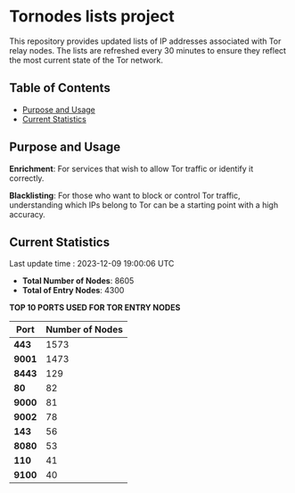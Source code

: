 # Tornodes lists project

This repository provides updated lists of IP addresses associated with Tor relay nodes. The lists are refreshed every 30 minutes to ensure they reflect the most current state of the Tor network.

## Table of Contents

- [Purpose and Usage](#purpose-and-usage)
- [Current Statistics](#current-statistics)


## Purpose and Usage

**Enrichment**: For services that wish to allow Tor traffic or identify it correctly.

**Blacklisting**: For those who want to block or control Tor traffic, understanding which IPs belong to Tor can be a starting point with a high accuracy.

## Current Statistics

Last update time : 2023-12-09 19:00:06 UTC

- **Total Number of Nodes**: 8605
- **Total of Entry Nodes**: 4300

**TOP 10 PORTS USED FOR TOR ENTRY NODES**

| **Port** | **Number of Nodes** |
|------|-----------------|
| **443**   | 1573  |
| **9001**   | 1473  |
| **8443**   | 129  |
| **80**   | 82  |
| **9000**   | 81  |
| **9002**   | 78  |
| **143**   | 56  |
| **8080**   | 53  |
| **110**   | 41  |
| **9100**   | 40  |

